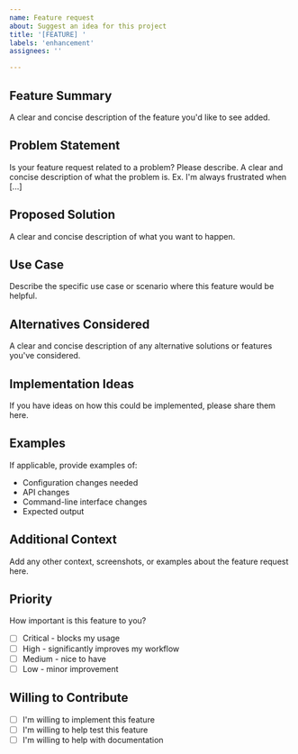 ```yaml
---
name: Feature request
about: Suggest an idea for this project
title: '[FEATURE] '
labels: 'enhancement'
assignees: ''

---
```


## Feature Summary
A clear and concise description of the feature you'd like to see added.

## Problem Statement
Is your feature request related to a problem? Please describe.
A clear and concise description of what the problem is. Ex. I'm always frustrated when [...]

## Proposed Solution
A clear and concise description of what you want to happen.

## Use Case
Describe the specific use case or scenario where this feature would be helpful.

## Alternatives Considered
A clear and concise description of any alternative solutions or features you've considered.

## Implementation Ideas
If you have ideas on how this could be implemented, please share them here.

## Examples
If applicable, provide examples of:
- Configuration changes needed
- API changes
- Command-line interface changes
- Expected output

## Additional Context
Add any other context, screenshots, or examples about the feature request here.

## Priority
How important is this feature to you?
- [ ] Critical - blocks my usage
- [ ] High - significantly improves my workflow
- [ ] Medium - nice to have
- [ ] Low - minor improvement

## Willing to Contribute
- [ ] I'm willing to implement this feature
- [ ] I'm willing to help test this feature
- [ ] I'm willing to help with documentation